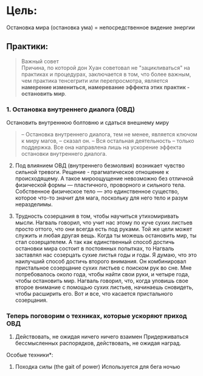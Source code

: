 # Цель:
Остановка мира (остановка ума) = непосредственное видение энергии

## Практики:

> Важный совет\
Причина, по которой дон Хуан советовал не "зацикливаться" на практиках и процедурах, заключается в том, что более важным, чем практика тенсегрити или перепросмотра, является **намерение измениться, намеревание эффекта этих практик - остановить мир**.

### 1. Остановка внутреннего диалога (ОВД)
Остановить внутреннюю болтовню и сдаться внешнему миру
> – Остановка внутреннего диалога, тем не менее, является ключом к миру магов, – сказал он. – Вся остальная деятельность – только поддержка. Все она направлена лишь на ускорение эффекта остановки внутреннего диалога.

2. Под влиянием ОВД (внутреннего безмолвия) возникает чувство сильной тревоги. Рещение - прагматическое отношение к происходящему. А такое мироощущение невозможно без отличной физической формы — пластичного, проворного и сильного тела. Собственное физическое тело — это единственное существо, которое что-то значит для мага, поскольку для него тело и разум неразделимы. 

3. Трудность созерцания в том, чтобы научиться утихомиривать мысли. Нагваль говорил, что учит нас этому по куче сухих листьев просто оттого, что они всегда есть под руками. Той же цели может служить и любая другая вещь. Когда ты можешь остановить мир, ты стал созерцателем. А так как единственный способ достичь остановки мира состоит в постоянных попытках, то Нагваль заставлял нас созерцать сухие листья годы и годы. Я думаю, что это наилучший способ достичь второго внимания. Он комбинировал пристальное созерцание сухих листьев с поиском рук во сне. Мне потребовалось около года, чтобы найти свои руки, и четыре года, чтобы остановить мир. Нагваль говорил, что, когда уловишь свое второе внимание с помощью сухих листьев, начинаешь сновидеть, чтобы расширить его. Вот и все, что касается пристального созерцания.


### Теперь поговорим о техниках, которые ускоряют приход ОВД

1. Действовать, не ожидая ничего ничего взаимен
Придерживаться бессмысленных распорядков, действовать, не ожидая наград.















Особые техники*:
1. Походка силы (the gait of power)
Используется для бега ночью
